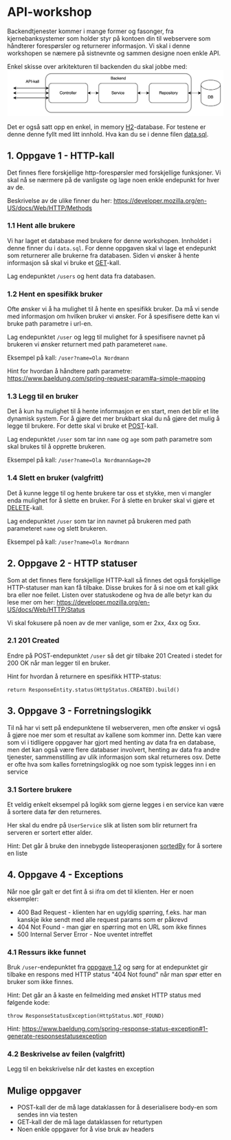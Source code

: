 # API-workshop

Backendtjenester kommer i mange former og fasonger, fra kjernebanksystemer som holder styr på kontoen din til webservere som håndterer forespørsler og returnerer informasjon.
Vi skal i denne workshopen se næmere på sistnevnte og sammen designe noen enkle API.


Enkel skisse over arkitekturen til backenden du skal jobbe med:
![Akritektur](./arkitektur.png)

Det er også satt opp en enkel, in memory [H2](https://www.h2database.com/html/main.html)-database.
For testene er denne denne fyllt med litt innhold. Hva kan du se i denne filen [data.sql](src/test/resources/data.sql).

## 1. Oppgave 1 - HTTP-kall

Det finnes flere forskjellige http-forespørsler med forskjellige funksjoner. 
Vi skal nå se nærmere på de vanligste og lage noen enkle endepunkt for hver av de.

Beskrivelse av de ulike finner du her: https://developer.mozilla.org/en-US/docs/Web/HTTP/Methods

### 1.1 Hent alle brukere

Vi har laget et database med brukere for denne workshopen. Innholdet i denne finner du i `data.sql`.
For denne oppgaven skal vi lage et endepunkt som returnerer alle brukerne fra databasen. Siden vi ønsker å hente informasjon så skal vi bruke et [GET](https://developer.mozilla.org/en-US/docs/Web/HTTP/Methods/GET)-kall.

Lag endepunktet `/users` og hent data fra databasen.

### 1.2 Hent en spesifikk bruker

Ofte ønsker vi å ha mulighet til å hente en spesifikk bruker. Da må vi sende med informasjon om hvilken bruker vi ønsker.
For å spesifisere dette kan vi bruke path parametre i url-en.

Lag endepunktet `/user` og legg til mulighet for å spesifisere navnet på brukeren vi ønsker returnert med path parameteret `name`.

Eksempel på kall: `/user?name=Ola Nordmann`

Hint for hvordan å håndtere path parametre: https://www.baeldung.com/spring-request-param#a-simple-mapping

### 1.3 Legg til en bruker

Det å kun ha mulighet til å hente informasjon er en start, men det blir et lite dynamisk system. 
For å gjøre det mer brukbart skal du nå gjøre det mulig å legge til brukere.
For dette skal vi bruke et [POST](https://developer.mozilla.org/en-US/docs/Web/HTTP/Methods/POST)-kall.

Lag endepunktet `/user` som tar inn `name` og `age` som path parametre som skal brukes til å opprette brukeren.

Eksempel på kall: `/user?name=Ola Nordmann&age=20`

### 1.4 Slett en bruker (valgfritt)

Det å kunne legge til og hente brukere tar oss et stykke, men vi mangler enda mulighet for å slette en bruker.
For å slette en bruker skal vi gjøre et [DELETE](https://developer.mozilla.org/en-US/docs/Web/HTTP/Methods/DELETE)-kall.

Lag endepunktet `/user` som tar inn navnet på brukeren med path parameteret `name` og slett brukeren.

Eksempel på kall: `/user?name=Ola Nordmann`

## 2. Oppgave 2 - HTTP statuser

Som at det finnes flere forskjellige HTTP-kall så finnes det også forskjellige HTTP-statuser man kan få tilbake. 
Disse brukes for å si noe om et kall gikk bra eller noe feilet.
Listen over statuskodene og hva de alle betyr kan du lese mer om her: https://developer.mozilla.org/en-US/docs/Web/HTTP/Status

Vi skal fokusere på noen av de mer vanlige, som er 2xx, 4xx og 5xx.

### 2.1 201 Created

Endre på POST-endepunktet `/user` så det gir tilbake 201 Created i stedet for 200 OK når man legger til en bruker.

Hint for hvordan å returnere en spesifikk HTTP-status:
```
return ResponseEntity.status(HttpStatus.CREATED).build()
```

## 3. Oppgave 3 - Forretningslogikk

Til nå har vi sett på endepunktene til webserveren, men ofte ønsker vi også å gjøre noe mer som et resultat av kallene som kommer inn.
Dette kan være som vi i tidligere oppgaver har gjort med henting av data fra en database, men det kan også være flere databaser involvert, henting av data fra andre tjenester, sammenstilling av ulik informasjon som skal returneres osv.
Dette er ofte hva som kalles forretningslogikk og noe som typisk legges inn i en service

### 3.1 Sortere brukere

Et veldig enkelt eksempel på logikk som gjerne legges i en service kan være å sortere data før den returneres.

Her skal du endre på `UserService` slik at listen som blir returnert fra serveren er sortert etter alder.

Hint: Det går å bruke den innebygde listeoperasjonen [sortedBy](https://kotlinlang.org/api/latest/jvm/stdlib/kotlin.collections/sorted-by.html)
for å sortere en liste

## 4. Oppgave 4 - Exceptions

Når noe går galt er det fint å si ifra om det til klienten. Her er noen eksempler:
* 400 Bad Request - klienten har en ugyldig spørring, f.eks. har man kanskje ikke sendt med alle request params som er påkrevd
* 404 Not Found - man gjør en spørring mot en URL som ikke finnes
* 500 Internal Server Error - Noe uventet intreffet

### 4.1 Ressurs ikke funnet

Bruk `/user`-endepunktet fra [oppgave 1.2](#12-hent-en-spesifikk-bruker) og sørg for at endepunktet gir tilbake en respons
med HTTP status "404 Not found" når man spør etter en bruker som ikke finnes.

Hint: Det går an å kaste en feilmelding med ønsket HTTP status med følgende kode:
```
throw ResponseStatusException(HttpStatus.NOT_FOUND)
```

Hint: https://www.baeldung.com/spring-response-status-exception#1-generate-responsestatusexception

### 4.2 Beskrivelse av feilen (valgfritt)

Legg til en bekskrivelse når det kastes en exception

## Mulige oppgaver

* POST-kall der de må lage dataklassen for å deserialisere body-en som sendes inn via testen
* GET-kall der de må lage dataklassen for returtypen
* Noen enkle oppgaver for å vise bruk av headers
